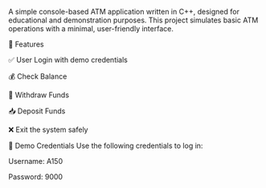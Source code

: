 A simple console-based ATM application written in C++, designed for educational and demonstration purposes. 
This project simulates basic ATM operations with a minimal, user-friendly interface.

🚀 Features

✅ User Login with demo credentials

💰 Check Balance

💸 Withdraw Funds

📥 Deposit Funds

❌ Exit the system safely

🔐 Demo Credentials
Use the following credentials to log in:

Username: A150

Password: 9000
